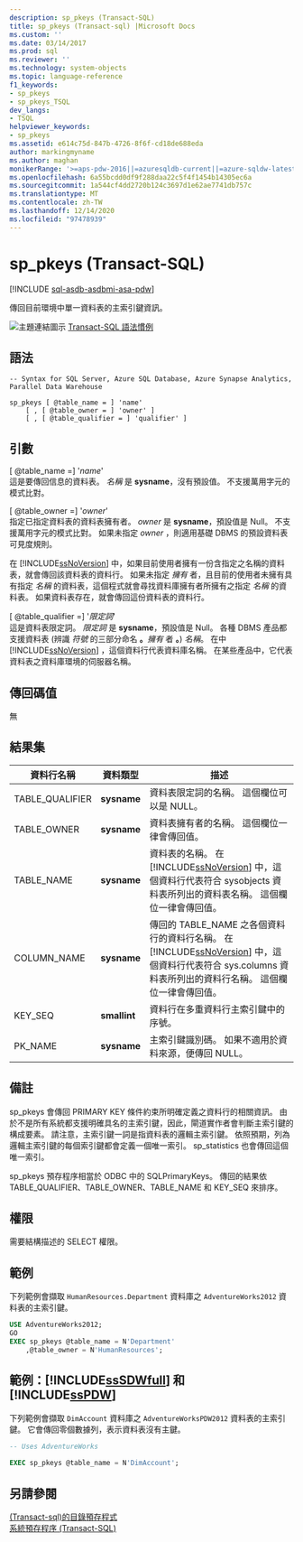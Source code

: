 ```yaml
---
description: sp_pkeys (Transact-SQL)
title: sp_pkeys (Transact-sql) |Microsoft Docs
ms.custom: ''
ms.date: 03/14/2017
ms.prod: sql
ms.reviewer: ''
ms.technology: system-objects
ms.topic: language-reference
f1_keywords:
- sp_pkeys
- sp_pkeys_TSQL
dev_langs:
- TSQL
helpviewer_keywords:
- sp_pkeys
ms.assetid: e614c75d-847b-4726-8f6f-cd18de688eda
author: markingmyname
ms.author: maghan
monikerRange: '>=aps-pdw-2016||=azuresqldb-current||=azure-sqldw-latest||>=sql-server-2016||>=sql-server-linux-2017||=azuresqldb-mi-current'
ms.openlocfilehash: 6a55bcdd0df9f288daa22c5f4f1454b14305ec6a
ms.sourcegitcommit: 1a544cf4dd2720b124c3697d1e62ae7741db757c
ms.translationtype: MT
ms.contentlocale: zh-TW
ms.lasthandoff: 12/14/2020
ms.locfileid: "97478939"
---
```

# <a name="sp_pkeys-transact-sql"></a>sp_pkeys (Transact-SQL)
[!INCLUDE [sql-asdb-asdbmi-asa-pdw](../../includes/applies-to-version/sql-asdb-asdbmi-asa-pdw.md)]

  傳回目前環境中單一資料表的主索引鍵資訊。  
  
 ![主題連結圖示](../../database-engine/configure-windows/media/topic-link.gif "主題連結圖示") [Transact-SQL 語法慣例](../../t-sql/language-elements/transact-sql-syntax-conventions-transact-sql.md)  
  
## <a name="syntax"></a>語法  
  
```syntaxsql  
-- Syntax for SQL Server, Azure SQL Database, Azure Synapse Analytics, Parallel Data Warehouse  
  
sp_pkeys [ @table_name = ] 'name'       
    [ , [ @table_owner = ] 'owner' ]   
    [ , [ @table_qualifier = ] 'qualifier' ]  
```  
  
## <a name="arguments"></a>引數  
 [ @table_name =] '*name*'  
 這是要傳回信息的資料表。 *名稱* 是 **sysname**，沒有預設值。 不支援萬用字元的模式比對。  
  
 [ @table_owner =] '*owner*'  
 指定已指定資料表的資料表擁有者。 *owner* 是 **sysname**，預設值是 Null。 不支援萬用字元的模式比對。 如果未指定 *owner* ，則適用基礎 DBMS 的預設資料表可見度規則。  
  
 在 [!INCLUDE[ssNoVersion](../../includes/ssnoversion-md.md)] 中，如果目前使用者擁有一份含指定之名稱的資料表，就會傳回該資料表的資料行。 如果未指定 *擁有* 者，且目前的使用者未擁有具有指定 *名稱* 的資料表，這個程式就會尋找資料庫擁有者所擁有之指定 *名稱* 的資料表。 如果資料表存在，就會傳回這份資料表的資料行。  
  
 [ @table_qualifier =] '*限定詞*'  
 這是資料表限定詞。 *限定詞* 是 **sysname**，預設值是 Null。 各種 DBMS 產品都支援資料表 (辨識 _符號_ 的三部分命名 **。**_擁有_ 者 **。**) _名稱_。 在中 [!INCLUDE[ssNoVersion](../../includes/ssnoversion-md.md)] ，這個資料行代表資料庫名稱。 在某些產品中，它代表資料表之資料庫環境的伺服器名稱。  
  
## <a name="return-code-values"></a>傳回碼值  
 無  
  
## <a name="result-sets"></a>結果集  
  
|資料行名稱|資料類型|描述|  
|-----------------|---------------|-----------------|  
|TABLE_QUALIFIER|**sysname**|資料表限定詞的名稱。 這個欄位可以是 NULL。|  
|TABLE_OWNER|**sysname**|資料表擁有者的名稱。 這個欄位一律會傳回值。|  
|TABLE_NAME|**sysname**|資料表的名稱。 在 [!INCLUDE[ssNoVersion](../../includes/ssnoversion-md.md)] 中，這個資料行代表符合 sysobjects 資料表所列出的資料表名稱。 這個欄位一律會傳回值。|  
|COLUMN_NAME|**sysname**|傳回的 TABLE_NAME 之各個資料行的資料行名稱。 在 [!INCLUDE[ssNoVersion](../../includes/ssnoversion-md.md)] 中，這個資料行代表符合 sys.columns 資料表所列出的資料行名稱。 這個欄位一律會傳回值。|  
|KEY_SEQ|**smallint**|資料行在多重資料行主索引鍵中的序號。|  
|PK_NAME|**sysname**|主索引鍵識別碼。 如果不適用於資料來源，便傳回 NULL。|  
  
## <a name="remarks"></a>備註  
 sp_pkeys 會傳回 PRIMARY KEY 條件約束所明確定義之資料行的相關資訊。 由於不是所有系統都支援明確具名的主索引鍵，因此，閘道實作者會判斷主索引鍵的構成要素。 請注意，主索引鍵一詞是指資料表的邏輯主索引鍵。 依照預期，列為邏輯主索引鍵的每個索引鍵都會定義一個唯一索引。 sp_statistics 也會傳回這個唯一索引。  
  
 sp_pkeys 預存程序相當於 ODBC 中的 SQLPrimaryKeys。 傳回的結果依 TABLE_QUALIFIER、TABLE_OWNER、TABLE_NAME 和 KEY_SEQ 來排序。  
  
## <a name="permissions"></a>權限  
 需要結構描述的 SELECT 權限。  
  
## <a name="examples"></a>範例  
 下列範例會擷取 `HumanResources.Department` 資料庫之 `AdventureWorks2012` 資料表的主索引鍵。  
  
```sql  
USE AdventureWorks2012;  
GO  
EXEC sp_pkeys @table_name = N'Department'  
    ,@table_owner = N'HumanResources';  
```  
  
## <a name="examples-sssdwfull-and-sspdw"></a>範例：[!INCLUDE[ssSDWfull](../../includes/sssdwfull-md.md)] 和 [!INCLUDE[ssPDW](../../includes/sspdw-md.md)]  
 下列範例會擷取 `DimAccount` 資料庫之 `AdventureWorksPDW2012` 資料表的主索引鍵。 它會傳回零個數據列，表示資料表沒有主鍵。  
  
```sql  
-- Uses AdventureWorks  
  
EXEC sp_pkeys @table_name = N'DimAccount';  
```  
  
## <a name="see-also"></a>另請參閱  
 [&#40;Transact-sql&#41;的目錄預存程式 ](../../relational-databases/system-stored-procedures/catalog-stored-procedures-transact-sql.md)   
 [系統預存程序 &#40;Transact-SQL&#41;](../../relational-databases/system-stored-procedures/system-stored-procedures-transact-sql.md)  
  
  


